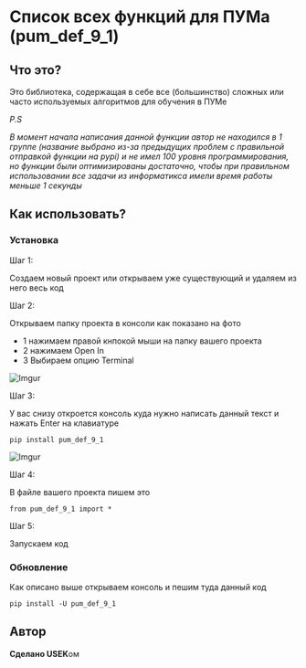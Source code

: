 # Список всех функций для ПУМа (pum_def_9_1) #

## Что это? ## 
Это библиотека, содержащая в себе все (большинство) сложных или часто используемых алгоритмов для обучения в ПУМе

_P.S_

_В момент начала написания данной функции автор не находился в 1 группе (название выбрано из-за предыдущих проблем с правильной отправкой функции на pypi) и не имел 100 уровня программирования, но функции были оптимизированы достаточно, чтобы при правильном использовании все задачи из информатикса имели время работы меньше 1 секунды_


## Как использовать? ##

### Установка ###

Шаг 1:

Создаем новый проект или открываем уже существующий и удаляем из него весь код

Шаг 2:

Открываем папку проекта в консоли как показано на фото

* 1 нажимаем правой кнпокой мыши на папку вашего проекта
* 2 нажимаем Open In
* 3 Выбираем опцию Terminal

![Imgur](https://i.imgur.com/ty5jYAq.png?2)

Шаг 3:

У вас снизу откроется консоль куда нужно написать данный текст и нажать Enter на клавиатуре

    pip install pum_def_9_1

![Imgur](https://i.imgur.com/1LySQs3.png?1)

Шаг 4:

В файле вашего проекта пишем это 

    from pum_def_9_1 import *

Шаг 5:

Запускаем код

### Обновление ###

Как описано выше открываем консоль и пешим туда данный код

    pip install -U pum_def_9_1

## Автор ##
**Сделано USEK**ом
